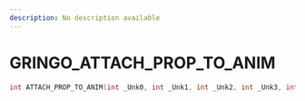 ```yaml
---
description: No description available 
---
```


# GRINGO\_ATTACH_PROP_TO_ANIM

```cpp
int ATTACH_PROP_TO_ANIM(int _Unk0, int _Unk1, int _Unk2, int _Unk3, int _Unk4, int _Unk5);
```